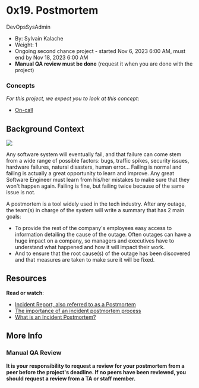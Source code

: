 0x19. Postmortem
================

DevOpsSysAdmin

-   By: Sylvain Kalache
-   Weight: 1
-   Ongoing second chance project - started Nov 6, 2023 6:00 AM, must end by Nov 18, 2023 6:00 AM
-   **Manual QA review must be done** (request it when you are done with the project)

### Concepts

*For this project, we expect you to look at this concept:*

-   [On-call](https://intranet.alxswe.com/concepts/39)

Background Context
------------------

[![](https://s3.amazonaws.com/intranet-projects-files/holbertonschool-sysadmin_devops/294/tWUPWmR.png)](https://youtu.be/rp5cVMNmbro)

Any software system will eventually fail, and that failure can come stem from a wide range of possible factors: bugs, traffic spikes, security issues, hardware failures, natural disasters, human error... Failing is normal and failing is actually a great opportunity to learn and improve. Any great Software Engineer must learn from his/her mistakes to make sure that they won't happen again. Failing is fine, but failing twice because of the same issue is not.

A postmortem is a tool widely used in the tech industry. After any outage, the team(s) in charge of the system will write a summary that has 2 main goals:

-   To provide the rest of the company's employees easy access to information detailing the cause of the outage. Often outages can have a huge impact on a company, so managers and executives have to understand what happened and how it will impact their work.
-   And to ensure that the root cause(s) of the outage has been discovered and that measures are taken to make sure it will be fixed.

Resources
---------

**Read or watch**:

-   [Incident Report, also referred to as a Postmortem](https://intranet.alxswe.com/rltoken/vkEjk-M6yBWW-wyB-7-I9Q "Incident Report, also referred to as a Postmortem")
-   [The importance of an incident postmortem process](https://intranet.alxswe.com/rltoken/QwvgCYt2zjKRT7qMRe7I8A "The importance of an incident postmortem process")
-   [What is an Incident Postmortem?](https://intranet.alxswe.com/rltoken/kBjhT2PIr4X-U8FLI97--Q "What is an Incident Postmortem?")

More Info
---------

### Manual QA Review

**It is your responsibility to request a review for your postmortem from a peer before the project's deadline. If no peers have been reviewed, you should request a review from a TA or staff member.**